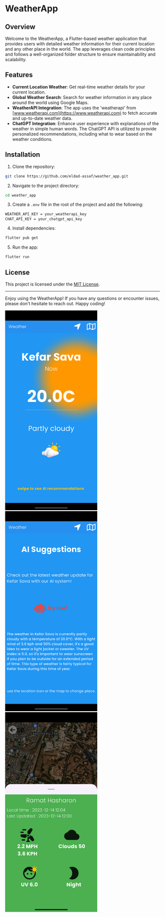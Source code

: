 # WeatherApp

## Overview

Welcome to the WeatherApp, a Flutter-based weather application that provides users with detailed weather information for their current location and any other place in the world. The app leverages clean code principles and follows a well-organized folder structure to ensure maintainability and scalability.

## Features

- **Current Location Weather**: Get real-time weather details for your current location.
- **Global Weather Search**: Search for weather information in any place around the world using Google Maps.
- **WeatherAPI Integration**: The app uses the 'weatherapi' from [www.weatherapi.com](https://www.weatherapi.com) to fetch accurate and up-to-date weather data.
- **ChatGPT Integration**: Enhance user experience with explanations of the weather in simple human words. The ChatGPT API is utilized to provide personalized recommendations, including what to wear based on the weather conditions.

## Installation

1. Clone the repository:

```bash
git clone https://github.com/eldad-assaf/weather_app.git
```

2. Navigate to the project directory:

```bash
cd weather_app
```

3. Create a `.env` file in the root of the project and add the following:

```
WEATHER_API_KEY = your_weatherapi_key
CHAT_API_KEY = your_chatgpt_api_key
```

4. Install dependencies:

```bash
flutter pub get
```

5. Run the app:

```bash
flutter run
```



## License

This project is licensed under the [MIT License](LICENSE).

---

Enjoy using the WeatherApp! If you have any questions or encounter issues, please don't hesitate to reach out. Happy coding!

<p float="left">
  <img src="images/main.png" alt="" width="300" />
  <img src="images/ai.png" alt="" width="300" />
  <img src="images/map.png" alt="" width="300" />
  <img src="images/map2.png" alt="" width="300" />

</p>
